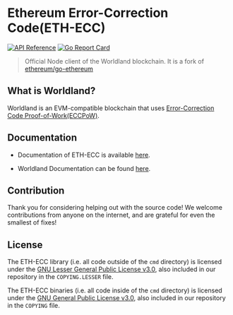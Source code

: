 # Ethereum Error-Correction Code(ETH-ECC)

[![API Reference](
https://camo.githubusercontent.com/915b7be44ada53c290eb157634330494ebe3e30a/68747470733a2f2f676f646f632e6f72672f6769746875622e636f6d2f676f6c616e672f6764646f3f7374617475732e737667
)](https://pkg.go.dev/github.com/cryptoecc/ETH-ECC?tab=doc)
[![Go Report Card](https://goreportcard.com/badge/github.com/cryptoecc/ETH-ECC)](https://goreportcard.com/report/github.com/cryptoecc/ETH-ECC)

> Official Node client of the Worldland blockchain.
> It is a fork of [ethereum/go-ethereum](https://github.com/ethereum/go-ethereum)

## What is Worldland?

Worldland is an EVM-compatible blockchain that uses [Error-Correction Code Proof-of-Work(ECCPoW)](https://doi.org/10.3390/sym12060988).

## Documentation
* Documentation of ETH-ECC is available [here](https://github.com/cryptoecc/ETH-ECC).

* Worldland Documentation can be found [here](https://github.com/cryptoecc/ETH-ECC).
## Contribution
Thank you for considering helping out with the source code! We welcome contributions from anyone on the internet, and are grateful for even the smallest of fixes!

## License
The ETH-ECC library (i.e. all code outside of the `cmd` directory) is licensed under the
[GNU Lesser General Public License v3.0](https://www.gnu.org/licenses/lgpl-3.0.en.html),
also included in our repository in the `COPYING.LESSER` file.

The ETH-ECC binaries (i.e. all code inside of the `cmd` directory) is licensed under the
[GNU General Public License v3.0](https://www.gnu.org/licenses/gpl-3.0.en.html), also
included in our repository in the `COPYING` file.


